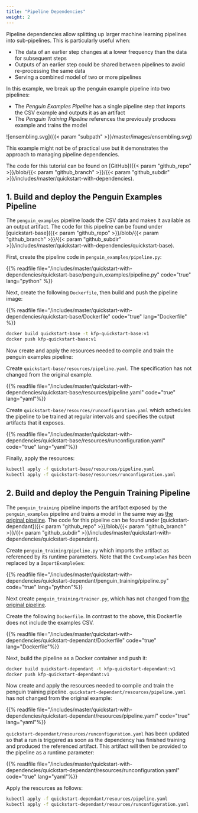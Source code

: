 ```yaml
---
title: "Pipeline Dependencies"
weight: 2
---
```


Pipeline dependencies allow splitting up larger machine learning pipelines into sub-pipelines. This is particularly useful when:
- The data of an earlier step changes at a lower frequency than the data for subsequent steps
- Outputs of an earlier step could be shared between pipelines to avoid re-processing the same data
- Serving a combined model of two or more pipelines

In this example, we break up the penguin example pipeline into two pipelines:
- The *Penguin Examples Pipeline* has a single pipeline step that imports the CSV example and outputs it as an artifact
- The *Penguin Training Pipeline* references the previously produces example and trains the model

![ensembling.svg]({{< param "subpath" >}}/master/images/ensembling.svg)

This example might not be of practical use but it demonstrates the approach to managing pipeline dependencies.

The code for this tutorial can be found on [GitHub]({{< param "github_repo" >}}/blob/{{< param "github_branch" >}}/{{< param "github_subdir" >}}/includes/master/quickstart-with-dependencies).

## 1. Build and deploy the Penguin Examples Pipeline

The `penguin_examples` pipeline loads the CSV data and makes it available as an output artifact. The code for this pipeline can be found under [quickstart-base]({{< param "github_repo" >}}/blob/{{< param "github_branch" >}}/{{< param "github_subdir" >}}/includes/master/quickstart-with-dependencies/quickstart-base).

First, create the pipeline code in `penguin_examples/pipeline.py`:

{{% readfile file="/includes/master/quickstart-with-dependencies/quickstart-base/penguin_examples/pipeline.py" code="true" lang="python" %}}

Next, create the following `Dockerfile`, then build and push the pipeline image:

{{% readfile file="/includes/master/quickstart-with-dependencies/quickstart-base/Dockerfile" code="true" lang="Dockerfile" %}}

```bash
docker build quickstart-base -t kfp-quickstart-base:v1
docker push kfp-quickstart-base:v1
```

Now create and apply the resources needed to compile and train the penguin examples pipeline:

Create `quickstart-base/resources/pipeline.yaml`. The specification has not changed from the original example.

{{% readfile file="/includes/master/quickstart-with-dependencies/quickstart-base/resources/pipeline.yaml" code="true" lang="yaml"%}}

Create `quickstart-base/resources/runconfiguration.yaml` which schedules the pipeline to be trained at regular intervals and specifies the output artifacts that it exposes.

{{% readfile file="/includes/master/quickstart-with-dependencies/quickstart-base/resources/runconfiguration.yaml" code="true" lang="yaml"%}}

Finally, apply the resources:

```bash
kubectl apply -f quickstart-base/resources/pipeline.yaml
kubectl apply -f quickstart-base/resources/runconfiguration.yaml
```

## 2. Build and deploy the Penguin Training Pipeline

The `penguin_training` pipeline imports the artifact exposed by the `penguin_examples` pipeline and trains a model in the same way as [the original pipeline](../pipeline_training/).
The code for this pipeline can be found under [quickstart-dependant]({{< param "github_repo" >}}/blob/{{< param "github_branch" >}}/{{< param "github_subdir" >}}/includes/master/quickstart-with-dependencies/quickstart-dependant).

Create `penguin_training/pipeline.py` which imports the artifact as referenced by its runtime parameters. Note that the `CsvExampleGen` has been replaced by a `ImportExampleGen`:

{{% readfile file="/includes/master/quickstart-with-dependencies/quickstart-dependant/penguin_training/pipeline.py" code="true" lang="python"%}}

Next create `penguin_training/trainer.py`, which has not changed from [the original pipeline](../pipeline_training/).

Create the following `Dockerfile`. In contrast to the above, this Dockerfile does not include the examples CSV.


{{% readfile file="/includes/master/quickstart-with-dependencies/quickstart-dependant/Dockerfile" code="true" lang="Dockerfile"%}}


Next, build the pipeline as a Docker container and push it:

```bash
docker build quickstart-dependant -t kfp-quickstart-dependant:v1
docker push kfp-quickstart-dependant:v1
```

Now create and apply the resources needed to compile and train the penguin training pipeline.
`quickstart-dependant/resources/pipeline.yaml` has not changed from the original example:

{{% readfile file="/includes/master/quickstart-with-dependencies/quickstart-dependant/resources/pipeline.yaml" code="true" lang="yaml"%}}


`quickstart-dependant/resources/runconfiguration.yaml` has been updated so that a run is triggered as soon as the dependency has finished training and produced the referenced artifact. This artifact will then be provided to the pipeline as a runtime parameter:

{{% readfile file="/includes/master/quickstart-with-dependencies/quickstart-dependant/resources/runconfiguration.yaml" code="true" lang="yaml"%}}

Apply the resources as follows:

```bash
kubectl apply -f quickstart-dependant/resources/pipeline.yaml
kubectl apply -f quickstart-dependant/resources/runconfiguration.yaml
```

